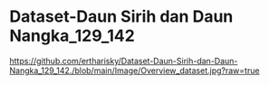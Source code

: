# Dataset-Daun Sirih dan Daun Nangka_129_142
 
https://github.com/ertharisky/Dataset-Daun-Sirih-dan-Daun-Nangka_129_142./blob/main/Image/Overview_dataset.jpg?raw=true
